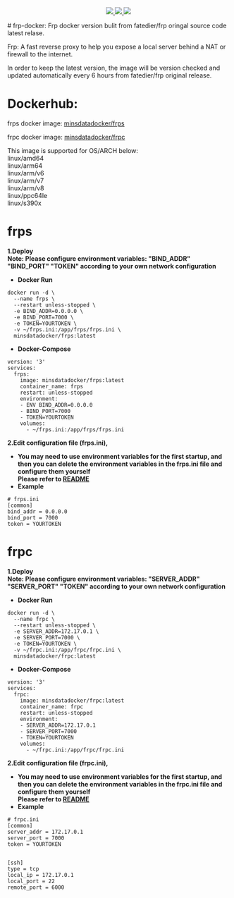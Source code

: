 <p align="center">
	<br><br>
        <a href="[https://hub.docker.com/repository/docker/minsdatadocker/frps](https://github.com/Minsdata/frp-docker/releases)">
		<img src="https://img.shields.io/badge/version-0.51.3-green.svg?style=for-the-badge">
	</a>
	<a href="https://hub.docker.com/repository/docker/minsdatadocker/frps">
		<img src="https://img.shields.io/docker/stars/minsdatadocker/frps.svg?style=for-the-badge">
	</a>
	<a href="https://hub.docker.com/repository/docker/minsdatadocker/frps">
		<img src="https://img.shields.io/docker/pulls/minsdatadocker/frps.svg?style=for-the-badge">
	</a>
</p>
# frp-docker:
Frp docker version bulit from fatedier/frp oringal source code latest relase.

Frp: A fast reverse proxy to help you expose a local server behind a NAT or firewall to the internet.

In order to keep the latest version, the image will be version checked and updated automatically every 6 hours from fatedier/frp original release.  

# Dockerhub:

frps docker image: [minsdatadocker/frps](https://hub.docker.com/r/minsdatadocker/frps)

frpc docker image: [minsdatadocker/frpc](https://hub.docker.com/r/minsdatadocker/frpc)

This image is supported for OS/ARCH below:  
linux/amd64  
linux/arm64  
linux/arm/v6  
linux/arm/v7  
linux/arm/v8   
linux/ppc64le  
linux/s390x  

# frps 
**1.Deploy**  
**Note: Please configure environment variables: "BIND_ADDR" "BIND_PORT" "TOKEN"  according to your own network configuration**  
- **Docker Run**  
```
docker run -d \
  --name frps \
  --restart unless-stopped \
  -e BIND_ADDR=0.0.0.0 \
  -e BIND_PORT=7000 \
  -e TOKEN=YOURTOKEN \
  -v ~/frps.ini:/app/frps/frps.ini \
  minsdatadocker/frps:latest  
```
- **Docker-Compose**  
```
version: '3'
services:
  frps:
    image: minsdatadocker/frps:latest
    container_name: frps
    restart: unless-stopped
    environment: 
    - ENV BIND_ADDR=0.0.0.0
    - BIND_PORT=7000
    - TOKEN=YOURTOKEN
    volumes:
      - ~/frps.ini:/app/frps/frps.ini
```
**2.Edit configuration file (frps.ini),**  
- **You may need to use environment variables for the first startup, and then you can delete the environment variables in the frps.ini file and configure them yourself**  
**Please refer to [README](https://github.com/fatedier/frp#readme)**  
- **Example**
```
# frps.ini
[common]
bind_addr = 0.0.0.0
bind_port = 7000
token = YOURTOKEN
```  
  
# frpc
**1.Deploy**  
**Note: Please configure environment variables: "SERVER_ADDR" "SERVER_PORT" "TOKEN"  according to your own network configuration**  
- **Docker Run**  
```
docker run -d \
  --name frpc \
  --restart unless-stopped \
  -e SERVER_ADDR=172.17.0.1 \
  -e SERVER_PORT=7000 \
  -e TOKEN=YOURTOKEN \
  -v ~/frpc.ini:/app/frpc/frpc.ini \
  minsdatadocker/frpc:latest  
```
- **Docker-Compose**  
```
version: '3'
services:
  frpc:
    image: minsdatadocker/frpc:latest
    container_name: frpc
    restart: unless-stopped
    environment: 
    - SERVER_ADDR=172.17.0.1
    - SERVER_PORT=7000
    - TOKEN=YOURTOKEN
    volumes:
      - ~/frpc.ini:/app/frpc/frpc.ini
```
**2.Edit configuration file (frpc.ini),**  
- **You may need to use environment variables for the first startup, and then you can delete the environment variables in the frpc.ini file and configure them yourself**  
**Please refer to [README](https://github.com/fatedier/frp#readme)**  
- **Example**
```
# frpc.ini
[common]
server_addr = 172.17.0.1
server_port = 7000
token = YOURTOKEN


[ssh]
type = tcp
local_ip = 172.17.0.1
local_port = 22
remote_port = 6000
```
